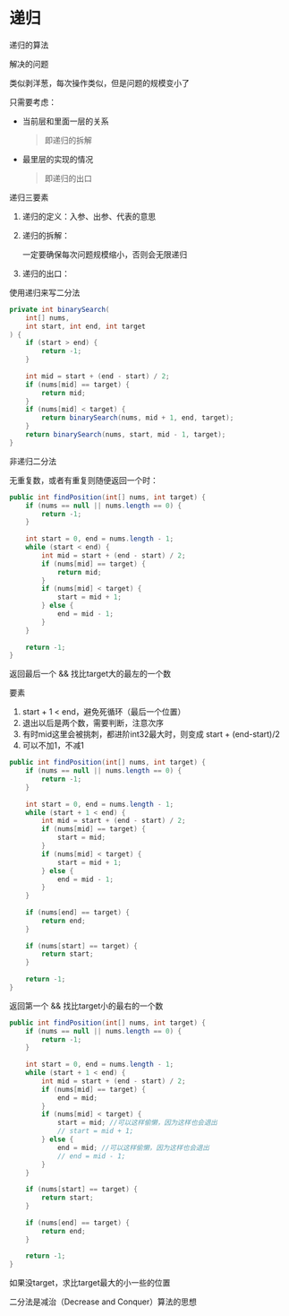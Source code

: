 # 递归

递归的算法



解决的问题

类似剥洋葱，每次操作类似，但是问题的规模变小了



只需要考虑：

- 当前层和里面一层的关系

  > 即递归的拆解

- 最里层的实现的情况

  > 即递归的出口



递归三要素

1. 递归的定义：入参、出参、代表的意思

2. 递归的拆解：

   一定要确保每次问题规模缩小，否则会无限递归

3. 递归的出口：



使用递归来写二分法

```java
private int binarySearch(
    int[] nums, 
    int start, int end, int target
) {
    if (start > end) {
        return -1;
    }
    
    int mid = start + (end - start) / 2;
    if (nums[mid] == target) {
        return mid;
    }
    if (nums[mid] < target) {
        return binarySearch(nums, mid + 1, end, target);
    }
	return binarySearch(nums, start, mid - 1, target);
}
```



非递归二分法

无重复数，或者有重复则随便返回一个时：

```java
public int findPosition(int[] nums, int target) {
    if (nums == null || nums.length == 0) {
        return -1;
    }
    
    int start = 0, end = nums.length - 1;
    while (start < end) {
        int mid = start + (end - start) / 2;
        if (nums[mid] == target) {
            return mid;
        }
        if (nums[mid] < target) {
            start = mid + 1;
        } else {
            end = mid - 1;
        }
    }
    
    return -1;
}
```





返回最后一个 && 找比target大的最左的一个数

要素

1. start + 1 < end，避免死循环（最后一个位置）
2. 退出以后是两个数，需要判断，注意次序
3. 有时mid这里会被挑刺，都进阶int32最大时，则变成 start + (end-start)/2
4. 可以不加1，不减1

```java
public int findPosition(int[] nums, int target) {
    if (nums == null || nums.length == 0) {
        return -1;
    }
    
    int start = 0, end = nums.length - 1;
    while (start + 1 < end) {
        int mid = start + (end - start) / 2;
        if (nums[mid] == target) {
            start = mid;
        }
        if (nums[mid] < target) {
            start = mid + 1;
        } else {
            end = mid - 1;
        }
    }
    
    if (nums[end] == target) {
        return end;
    }
    
    if (nums[start] == target) {
        return start;
    }
    
    return -1;
}
```



返回第一个 && 找比target小的最右的一个数

```java
public int findPosition(int[] nums, int target) {
    if (nums == null || nums.length == 0) {
        return -1;
    }
    
    int start = 0, end = nums.length - 1;
    while (start + 1 < end) {
        int mid = start + (end - start) / 2;
        if (nums[mid] == target) {
            end = mid;
        }
        if (nums[mid] < target) {
            start = mid; //可以这样偷懒，因为这样也会退出
            // start = mid + 1;
        } else {
            end = mid; //可以这样偷懒，因为这样也会退出
            // end = mid - 1;
        }
    }
    
    if (nums[start] == target) {
        return start;
    }
    
    if (nums[end] == target) {
        return end;
    }
    
    return -1;
}
```



如果没target，求比target最大的小一些的位置



二分法是减治（Decrease and Conquer）算法的思想
